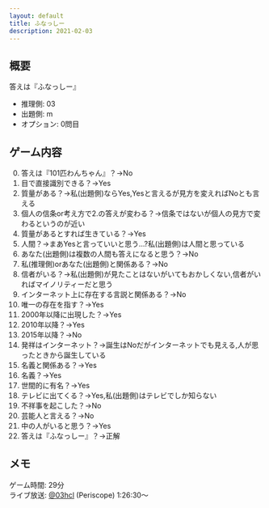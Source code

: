 ```yaml
---
layout: default
title: ふなっしー
description: 2021-02-03
---
```


## 概要

答えは『ふなっしー』

- 推理側: 03
- 出題側: m
- オプション: 0問目

## ゲーム内容

0. 答えは『101匹わんちゃん』？→No
1. 目で直接識別できる？→Yes
2. 質量がある？→私(出題側)ならYes,Yesと言えるが見方を変えればNoとも言える
3. 個人の信条or考え方で2.の答えが変わる？→信条ではないが個人の見方で変わるというのが近い
4. 質量があるとすれば生きている？→Yes
5. 人間？→まあYesと言っていいと思う…?私(出題側)は人間と思っている
6. あなた(出題側)は複数の人間も答えになると思う？→No
7. 私(推理側)orあなた(出題側)と関係ある？→No
8. 信者がいる？→私(出題側)が見たことはないがいてもおかしくない,信者がいればマイノリティーだと思う
9. インターネット上に存在する言説と関係ある？→No
10. 唯一の存在を指す？→Yes
11. 2000年以降に出現した？→Yes
12. 2010年以降？→Yes
13. 2015年以降？→No
14. 発祥はインターネット？→誕生はNoだがインターネットでも見える,人が思ったときから誕生している
15. 名義と関係ある？→Yes
16. 名義？→Yes
17. 世間的に有名？→Yes
18. テレビに出てくる？→Yes,私(出題側)はテレビでしか知らない
19. 不祥事を起こした？→No
20. 芸能人と言える？→No
21. 中の人がいると思う？→Yes
22. 答えは『ふなっしー』？→正解

## メモ

ゲーム時間: 29分  
ライブ放送: [@03hcl](https://www.periscope.tv/03hcl/1ZkKzenEAjoxv?t=1h26m30s) (Periscope) 1:26:30～
